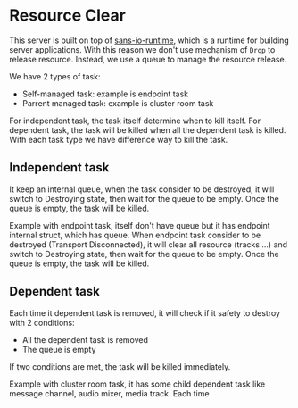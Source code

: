 # Resource Clear

This server is built on top of [sans-io-runtime](https://github.com/atm0s-org/sans-io-runtime), which is a runtime for building server applications. With this reason we don't use mechanism of `Drop` to release resource. Instead, we use a queue to manage the resource release.

We have 2 types of task:

- Self-managed task: example is endpoint task
- Parrent managed task: example is cluster room task

For independent task, the task itself determine when to kill itself. For dependent task, the task will be killed when all the dependent task is killed. With each task type we have difference way to kill the task.

## Independent task

It keep an internal queue, when the task consider to be destroyed, it will switch to Destroying state, then wait for the queue to be empty. Once the queue is empty, the task will be killed.

Example with endpoint task, itself don't have queue but it has endpoint internal struct, which has queue. When endpoint task consider to be destroyed (Transport Disconnected), it will clear all resource (tracks ...) and switch to Destroying state, then wait for the queue to be empty. Once the queue is empty, the task will be killed.

## Dependent task

Each time it dependent task is removed, it will check if it safety to destroy with 2 conditions:

- All the dependent task is removed
- The queue is empty

If two conditions are met, the task will be killed immediately.

Example with cluster room task, it has some child dependent task like message channel, audio mixer, media track. Each time 